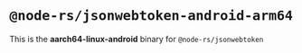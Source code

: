# `@node-rs/jsonwebtoken-android-arm64`

This is the **aarch64-linux-android** binary for `@node-rs/jsonwebtoken`
